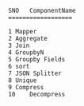       SNO	ComponentName
      ==================

      1	Mapper
      2	Aggregate
      3	Join
      4	GroupbyN
      5	Groupby Fields
      6	sort
      7	JSON Splitter
      8	Unique
      9	Compress
      10	Decompress

